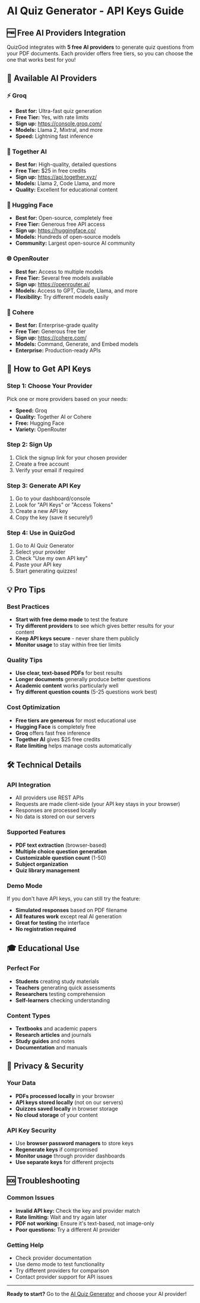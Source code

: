 # AI Quiz Generator - API Keys Guide

## 🆓 Free AI Providers Integration

QuizGod integrates with **5 free AI providers** to generate quiz questions from your PDF documents. Each provider offers free tiers, so you can choose the one that works best for you!

## 🤖 Available AI Providers

### ⚡ Groq
- **Best for:** Ultra-fast quiz generation
- **Free Tier:** Yes, with rate limits
- **Sign up:** https://console.groq.com/
- **Models:** Llama 2, Mixtral, and more
- **Speed:** Lightning fast inference

### 🚀 Together AI
- **Best for:** High-quality, detailed questions
- **Free Tier:** $25 in free credits
- **Sign up:** https://api.together.xyz/
- **Models:** Llama 2, Code Llama, and more
- **Quality:** Excellent for educational content

### 🤗 Hugging Face
- **Best for:** Open-source, completely free
- **Free Tier:** Generous free API access
- **Sign up:** https://huggingface.co/
- **Models:** Hundreds of open-source models
- **Community:** Largest open-source AI community

### 🌐 OpenRouter
- **Best for:** Access to multiple models
- **Free Tier:** Several free models available
- **Sign up:** https://openrouter.ai/
- **Models:** Access to GPT, Claude, Llama, and more
- **Flexibility:** Try different models easily

### 🧠 Cohere
- **Best for:** Enterprise-grade quality
- **Free Tier:** Generous free tier
- **Sign up:** https://cohere.com/
- **Models:** Command, Generate, and Embed models
- **Enterprise:** Production-ready APIs

## 🔑 How to Get API Keys

### Step 1: Choose Your Provider
Pick one or more providers based on your needs:
- **Speed:** Groq
- **Quality:** Together AI or Cohere
- **Free:** Hugging Face
- **Variety:** OpenRouter

### Step 2: Sign Up
1. Click the signup link for your chosen provider
2. Create a free account
3. Verify your email if required

### Step 3: Generate API Key
1. Go to your dashboard/console
2. Look for "API Keys" or "Access Tokens"
3. Create a new API key
4. Copy the key (save it securely!)

### Step 4: Use in QuizGod
1. Go to AI Quiz Generator
2. Select your provider
3. Check "Use my own API key"
4. Paste your API key
5. Start generating quizzes!

## 💡 Pro Tips

### Best Practices
- **Start with free demo mode** to test the feature
- **Try different providers** to see which gives better results for your content
- **Keep API keys secure** - never share them publicly
- **Monitor usage** to stay within free tier limits

### Quality Tips
- **Use clear, text-based PDFs** for best results
- **Longer documents** generally produce better questions
- **Academic content** works particularly well
- **Try different question counts** (5-25 questions work best)

### Cost Optimization
- **Free tiers are generous** for most educational use
- **Hugging Face** is completely free
- **Groq** offers fast free inference
- **Together AI** gives $25 free credits
- **Rate limiting** helps manage costs automatically

## 🛠️ Technical Details

### API Integration
- All providers use REST APIs
- Requests are made client-side (your API key stays in your browser)
- Responses are processed locally
- No data is stored on our servers

### Supported Features
- **PDF text extraction** (browser-based)
- **Multiple choice question generation**
- **Customizable question count** (1-50)
- **Subject organization**
- **Quiz library management**

### Demo Mode
If you don't have API keys, you can still try the feature:
- **Simulated responses** based on PDF filename
- **All features work** except real AI generation
- **Great for testing** the interface
- **No registration required**

## 🎓 Educational Use

### Perfect For
- **Students** creating study materials
- **Teachers** generating quick assessments
- **Researchers** testing comprehension
- **Self-learners** checking understanding

### Content Types
- **Textbooks** and academic papers
- **Research articles** and journals
- **Study guides** and notes
- **Documentation** and manuals

## 🔐 Privacy & Security

### Your Data
- **PDFs processed locally** in your browser
- **API keys stored locally** (not on our servers)
- **Quizzes saved locally** in browser storage
- **No cloud storage** of your content

### API Key Security
- Use **browser password managers** to store keys
- **Regenerate keys** if compromised
- **Monitor usage** through provider dashboards
- **Use separate keys** for different projects

## 🆘 Troubleshooting

### Common Issues
- **Invalid API key:** Check the key and provider match
- **Rate limiting:** Wait and try again later
- **PDF not working:** Ensure it's text-based, not image-only
- **Poor questions:** Try a different AI provider

### Getting Help
- Check provider documentation
- Use demo mode to test functionality
- Try different providers for comparison
- Contact provider support for API issues

---

**Ready to start?** Go to the [AI Quiz Generator](/ai-quiz) and choose your AI provider!
